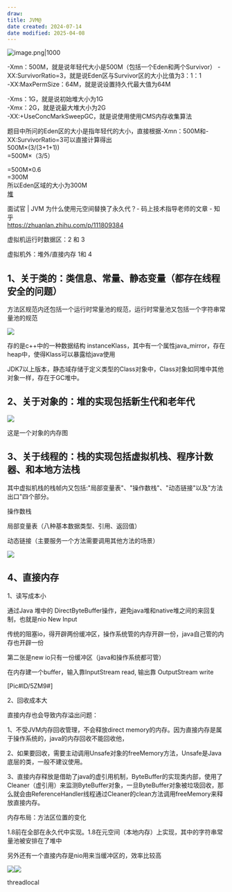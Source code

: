 ```yaml
---
draw:
title: JVM@
date created: 2024-07-14
date modified: 2025-04-08
---
```


![image.png|1000](https://imagehosting4picgo.oss-cn-beijing.aliyuncs.com/imagehosting/fix-dir%2Fpicgo%2Fpicgo-clipboard-images%2F2024%2F09%2F20%2F19-15-39-b5a27ea6955dff8eadca5d56b025dfcc-202409201915990-43d59b.png)

-Xmn：500M，就是说年轻代大小是500M（包括一个Eden和两个Survivor）
	-XX:SurvivorRatio=3，就是说Eden区与Survivor区的大小比值为3：1：1  
-XX:MaxPermSize：64M，就是说设置持久代最大值为64M   

  
-Xms：1G，就是说初始堆大小为1G  
-Xmx：2G，就是说最大堆大小为2G  
-XX:+UseConcMarkSweepGC，就是说使用使用CMS内存收集算法   

题目中所问的Eden区的大小是指年轻代的大小，直接根据-Xmn：500M和-XX:SurvivorRatio=3可以直接计算得出  
500M×(3/(3+1+1))  
=500M×（3/5）

=500M×0.6  
=300M  
所以Eden区域的大小为300M  
[堆](堆.md)

面试官 | JVM 为什么使用元空间替换了永久代？- 码上技术指导老师的文章 - 知乎  
https://zhuanlan.zhihu.com/p/111809384

虚拟机运行时数据区：2 和 3

虚拟机外：堆外/直接内存 1和 4

## 1、关于类的：类信息、常量、静态变量（都存在线程安全的问题）

方法区规范内还包括一个运行时常量池的规范，运行时常量池又包括一个字符串常量池的规范

![](https://cdn-a.markji.com/files/62fc6526889af996baeff5aa_hd.png?e=1725356282256&token=xX63b9jqTlDOcGmctt5K9254rV0LG8hS9BmDeFBy:qZatzy49ufFbQ36w0Pr7hPN0tHw=)

存的是c++中的一种数据结构 instanceKlass，其中有一个属性java_mirror，存在heap中，使得Klass可以暴露给java使用

JDK7以上版本，静态域存储于定义类型的Class对象中，Class对象如同堆中其他对象一样，存在于GC堆中。

## 2、关于对象的：堆的实现包括新生代和老年代

![](https://cdn-a.markji.com/files/62fc6571889af996baf0075c_hd.png?e=1725356282256&token=xX63b9jqTlDOcGmctt5K9254rV0LG8hS9BmDeFBy:-Z0uL7UIN9XcOHMAdm1qA1PbAyo=)

这是一个对象的内存图

## 3、关于线程的：栈的实现包括虚拟机栈、程序计数器、和本地方法栈

其中虚拟机栈的栈帧内又包括:"局部变量表"、"操作数栈"、"动态链接"以及"方法出口"四个部分。

操作数栈

局部变量表（八种基本数据类型、引用、返回值）

动态链接（主要服务一个方法需要调用其他方法的场景）

![](https://cdn-a.markji.com/files/62fc6454889af996baefcfea_hd.png?e=1725356282256&token=xX63b9jqTlDOcGmctt5K9254rV0LG8hS9BmDeFBy:x0H2GQDSSYsjYRx70iyedksc9iQ=)

## 4、直接内存

1、读写成本小

通过Java 堆中的 DirectByteBuffer操作，避免java堆和native堆之间的来回复制，也就是nio New Input

传统的阻塞io，得开辟两份缓冲区，操作系统管的内存开辟一份，java自己管的内存也开辟一份

第二张是new io只有一份缓冲区（java和操作系统都可管）

在内存建一个buffer，输入靠InputStream read, 输出靠 OutputStream write

[Pic#ID/5ZM9#]

2、回收成本大

直接内存也会导致内存溢出问题：

1、不受JVM内存回收管理，不会释放direct memory的内存。因为直接内存是属于操作系统的，java的内存回收不能回收他，

2、如果要回收，需要主动调用Unsafe对象的freeMemory方法，Unsafe是Java底层的类，一般不建议使用。

3、直接内存释放是借助了java的虚引用机制，ByteBuffer的实现类内部，使用了Cleaner（虚引用）来监测ByteBuffer对象，一旦ByteBuffer对象被垃圾回收，那么就会由ReferenceHandler线程通过Cleaner的clean方法调用freeMemory来释放直接内存。

内存布局：方法区位置的变化

1.8前在全部在永久代中实现。1.8在元空间（本地内存）上实现，其中的字符串常量池被安排在了堆中

另外还有一个直接内存是nio用来当缓冲区的，效率比较高

![](https://cdn-a.markji.com/files/62fc64922f8e2c97ce3712ab_hd.png?e=1725356282256&token=xX63b9jqTlDOcGmctt5K9254rV0LG8hS9BmDeFBy:MlasBp8RXmOfmk1W88b4uHhyrAM=)![](https://cdn-a.markji.com/files/62fc6498889af996baefde16_hd.png?e=1725356282256&token=xX63b9jqTlDOcGmctt5K9254rV0LG8hS9BmDeFBy:foXriQpYxyf_C2FN1rR0OcnemZs=)

threadlocal
